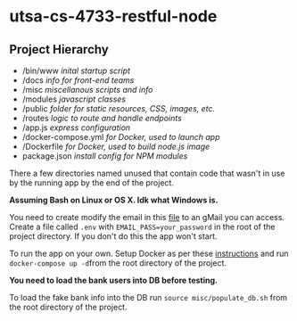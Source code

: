 # utsa-cs-4733-restful-node

## Project Hierarchy
- /bin/www *inital startup script*
- /docs *info for front-end teams*
- /misc *miscellanous scripts and info*
- /modules *javascript classes*
- /public *folder for static resources, CSS, images, etc.*
- /routes *logic to route and handle endpoints*
- /app.js *express configuration*
- /docker-compose.yml *for Docker, used to launch app*
- /Dockerfile *for Docker, used to build node.js image*
- package.json *install config for NPM modules*

There a few directories named unused that contain code that wasn't in use by
the running app by the end of the project.

**Assuming Bash on Linux or OS X. Idk what Windows is.**

You need to create modify the email in this
[file](modules/emailTransporter.js)
to an gMail you can access. Create a file called `.env` with
`EMAIL_PASS=your_password` in the root of the project directory. If you don't do
this the app won't start.

To run the app on your own. Setup Docker as per these
[instructions](misc/setup.md)
and run `docker-compose up -d`from the root directory of the project.

**You need to load the bank users into DB before testing.**

To load the fake bank info into the DB run `source misc/populate_db.sh` from
the root directory of the project.
